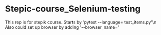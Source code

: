 # Stepic-course_Selenium-testing
This rep is for stepik course.
Starts by 'pytest --language= test_items.py'\n
Also could set up browser by adding '--browser_name='
